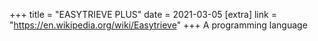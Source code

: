 +++
title = "EASYTRIEVE PLUS"
date = 2021-03-05
[extra]
link = "https://en.wikipedia.org/wiki/Easytrieve"
+++
A programming language

